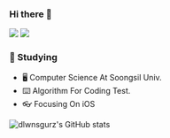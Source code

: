### Hi there 👋

<img src="https://img.shields.io/badge/Velog-20C997?style=flat&logo=Velog&logoColor=black"/>
<img src="https://img.shields.io/badge/ljhlmkljhlmkljhlmk@naver.com-03C75A?style=flat&logo=Naver&logoColor=green"/>

### 📙 Studying

- 🖥 Computer Science At Soongsil Univ.
- ⌨️ Algorithm For Coding Test.
- 👓 Focusing On iOS

![dlwnsgurz's GitHub stats](https://github-readme-stats.vercel.app/api?username=dlwnsgurz&show_icons=true&theme=radical)

